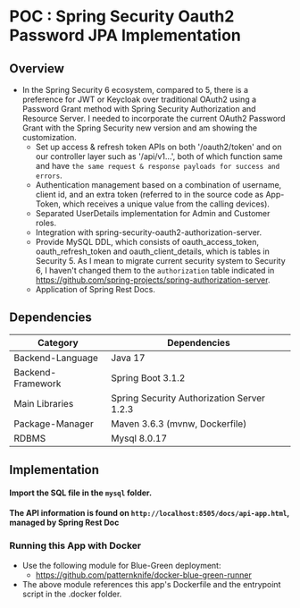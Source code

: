 # POC : Spring Security Oauth2 Password JPA Implementation
## Overview

* In the Spring Security 6 ecosystem, compared to 5, there is a preference for JWT or Keycloak over traditional OAuth2 using a Password Grant method with Spring Security Authorization and Resource Server. I needed to incorporate the current OAuth2 Password Grant with the Spring Security new version and am showing the customization.
  * Set up access & refresh token APIs on both '/oauth2/token' and on our controller layer such as '/api/v1...', both of which function same and have `the same request & response payloads for success and errors`.
  * Authentication management based on a combination of username, client id, and an extra token (referred to in the source code as App-Token, which receives a unique value from the calling devices).
  * Separated UserDetails implementation for Admin and Customer roles.
  * Integration with spring-security-oauth2-authorization-server.
   * Provide MySQL DDL, which consists of oauth\_access\_token, oauth\_refresh\_token and oauth\_client\_details, which is tables in Security 5. As I mean to migrate current security system to Security 6, I haven't changed them to the ``authorization`` table indicated in https://github.com/spring-projects/spring-authorization-server.
  * Application of Spring Rest Docs.
## Dependencies

| Category          | Dependencies                               |
|-------------------|--------------------------------------------|
| Backend-Language  | Java 17                                    |
| Backend-Framework | Spring Boot 3.1.2                          |
| Main Libraries    | Spring Security Authorization Server 1.2.3 |
| Package-Manager   | Maven 3.6.3 (mvnw, Dockerfile)             |
| RDBMS             | Mysql 8.0.17                               |

## Implementation

#### Import the SQL file in the ``mysql`` folder.

#### The API information is found on ``http://localhost:8505/docs/api-app.html``, managed by Spring Rest Doc 



### Running this App with Docker
* Use the following module for Blue-Green deployment:
  * https://github.com/patternknife/docker-blue-green-runner
* The above module references this app's Dockerfile and the entrypoint script in the .docker folder.